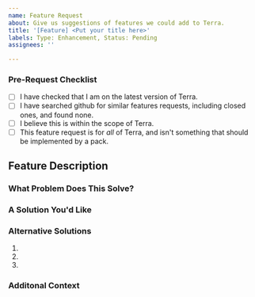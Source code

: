 ```yaml
---
name: Feature Request
about: Give us suggestions of features we could add to Terra.
title: '[Feature] <Put your title here>'
labels: Type: Enhancement, Status: Pending
assignees: ''

---
```


<!--
########################################################################################
## WARNING!                                                                           ##
## IGNORING THE FOLLOWING TEMPLATE WILL RESULT IN YOUR FEATURE REQUEST BEING CLOSED   ##
########################################################################################
-->

### Pre-Request Checklist

<!--
  Please go through this checklist item by item and make sure you have successfully completed each of these steps.
    - You must be on the LATEST version of Terra to make sure your feature hasn't been added yet.
    - Make sure that there are no already existing feature requests similar to yours. (Including closed!) If you open a duplicate, it will be closed as such.
    - Make sure that this is actually in the scope of Terra.
    - Make sure that this is not a feature request that should be made for a specific Terra *pack*, and instead applies to all of Terra.
    - Make sure that you attach a copy of the latest.log file, if there are any exceptions thrown in the console.
      Putting *just* the exception IS NOT ENOUGH. We need to be able to check that there wasn't anything else before that caused it.
    
    You must put an x in all the boxes you have completed. (Like this: [x])
    
    To make sure that your issue is rendered properly, you may check the "Preview" tab (below the title) to see a rendered version of it before you submit it.
-->

- [ ] I have checked that I am on the latest version of Terra.
- [ ] I have searched github for similar features requests, including closed ones, and found none.
- [ ] I believe this is within the scope of Terra.
- [ ] This feature request is for *all* of Terra, and isn't something that should be implemented by a pack.

## Feature Description
<!--
    Quickly describe the basics of your feature request.
    Example: 'More noise presets should be added to Terra.'
-->

### What Problem Does This Solve?
<!--
    Describe here what the issue is that you have.
    Examples: 'When I do _______, it annoys me that _______ does _______.' or 'There is not enough customization in _______ to do _______.'
    NOTE: This should NOT be used for a bug report. If this is unintentional, then please submit a bug report instead.
-->

### A Solution You'd Like
<!-- Provide a clear and accurate description of how you would like this to be solved. -->

### Alternative Solutions
<!-- Provide a description of alternatives you have considered to this. -->
1. <!-- Alternative #1. -->
2. <!-- Alternative #2. -->
3. <!-- Alternative #3. -->

### Additonal Context
<!--
    Is there any additional context you would like to add?
    If not, you may remove this section.
-->
